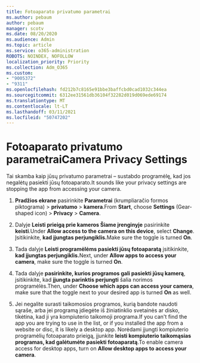```yaml
---
title: Fotoaparato privatumo parametrai
ms.author: pebaum
author: pebaum
manager: scotv
ms.date: 08/20/2020
ms.audience: Admin
ms.topic: article
ms.service: o365-administration
ROBOTS: NOINDEX, NOFOLLOW
localization_priority: Priority
ms.collection: Adm_O365
ms.custom:
- "9005372"
- "9311"
ms.openlocfilehash: fd212b7c8165e91bbe3baffcbd0cad1032c344ea
ms.sourcegitcommit: 6312ee31561db36104f32282d019d069ede69174
ms.translationtype: MT
ms.contentlocale: lt-LT
ms.lasthandoff: 03/11/2021
ms.locfileid: "50747202"
---
```

# <a name="camera-privacy-settings"></a><span data-ttu-id="f0f85-102">Fotoaparato privatumo parametrai</span><span class="sxs-lookup"><span data-stu-id="f0f85-102">Camera Privacy Settings</span></span>

<span data-ttu-id="f0f85-103">Tai skamba kaip jūsų privatumo parametrai – sustabdo programėlę, kad jos negalėtų pasiekti jūsų fotoaparato.</span><span class="sxs-lookup"><span data-stu-id="f0f85-103">It sounds like your privacy settings are stopping the app from accessing your camera.</span></span>

1.  <span data-ttu-id="f0f85-104">**Pradžios ekrane** pasirinkite **Parametrai** (krumpliaračio formos piktograma) > **privatumo**  >  **kamera**.</span><span class="sxs-lookup"><span data-stu-id="f0f85-104">From **Start**, choose **Settings** (Gear-shaped icon) > **Privacy** > **Camera**.</span></span>

2.  <span data-ttu-id="f0f85-105">Dalyje **Leisti prieigą prie kameros Šiame įrenginyje** pasirinkite **keisti**.</span><span class="sxs-lookup"><span data-stu-id="f0f85-105">Under **Allow access to the camera on this device**, select **Change**.</span></span> <span data-ttu-id="f0f85-106">Įsitikinkite, **kad įjungtas perjungiklis.**</span><span class="sxs-lookup"><span data-stu-id="f0f85-106">Make sure the toggle is turned **On**.</span></span>

3.  <span data-ttu-id="f0f85-107">Tada dalyje **Leisti programėlėms pasiekti jūsų fotoaparatą** įsitikinkite, **kad įjungtas perjungiklis.**</span><span class="sxs-lookup"><span data-stu-id="f0f85-107">Next, under **Allow apps to access your camera**, make sure the toggle is turned **On**.</span></span>

4.  <span data-ttu-id="f0f85-108">Tada dalyje **pasirinkite, kurios programos gali pasiekti jūsų kamerą**, įsitikinkite, kad **įjungta parinktis perjungti** šalia norimos programėlės.</span><span class="sxs-lookup"><span data-stu-id="f0f85-108">Then, under **Choose which apps can access your camera**, make sure that the toggle next to your desired app is turned **On** as well.</span></span>

5.  <span data-ttu-id="f0f85-109">Jei negalite surasti taikomosios programos, kurią bandote naudoti sąraše, arba jei programą įdiegėte iš žiniatinklio svetainės ar disko, tikėtina, kad ji yra kompiuterio taikomoji programa.</span><span class="sxs-lookup"><span data-stu-id="f0f85-109">If you can't find the app you are trying to use in the list, or if you installed the app from a website or disc, it is likely a desktop app.</span></span> <span data-ttu-id="f0f85-110">Norėdami įjungti kompiuterio programėlių fotoaparato prieigą, įjunkite **leisti kompiuterio taikomąsias programas, kad galėtumėte pasiekti fotoaparatą**.</span><span class="sxs-lookup"><span data-stu-id="f0f85-110">To enable camera access for desktop apps, turn on **Allow desktop apps to access your camera**.</span></span>
